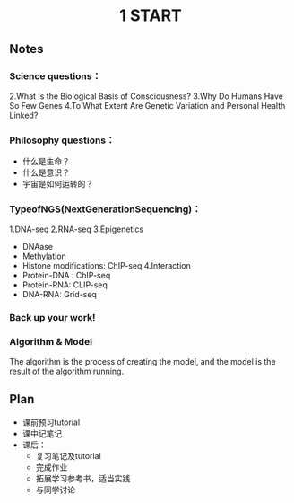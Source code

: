 # <p align="center">1 START</p>

## Notes
### Science questions：
2.What Is the Biological Basis of Consciousness?
3.Why Do Humans Have So Few Genes
4.To What Extent Are Genetic Variation and Personal Health Linked?
### Philosophy questions：
- 什么是生命？
- 什么是意识？
- 宇宙是如何运转的？

### TypeofNGS(NextGenerationSequencing)：
1.DNA-seq
2.RNA-seq
3.Epigenetics
- DNAase
- Methylation
- Histone modifications: ChIP-seq
4.Interaction
- Protein-DNA : ChIP-seq
- Protein-RNA:  CLIP-seq
- DNA-RNA: Grid-seq

### **Back up your work!**

### Algorithm & Model
  The algorithm is the process of creating the model, and the model is the result of the algorithm running.


## Plan
- 课前预习tutorial
- 课中记笔记
- 课后：
  - 复习笔记及tutorial
  - 完成作业
  - 拓展学习参考书，适当实践
  - 与同学讨论
